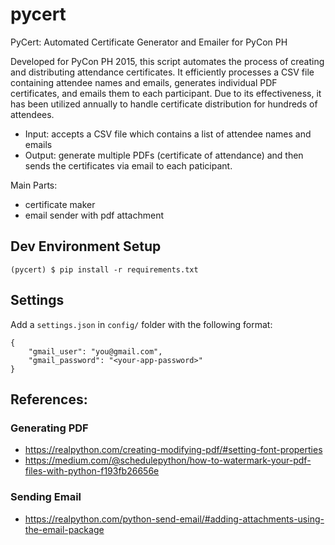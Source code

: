 pycert
======

PyCert: Automated Certificate Generator and Emailer for PyCon PH

Developed for PyCon PH 2015, this script automates the process of creating and distributing attendance certificates. It efficiently processes a CSV file containing attendee names and emails, generates individual PDF certificates, and emails them to each participant. Due to its effectiveness, it has been utilized annually to handle certificate distribution for hundreds of attendees.

- Input: accepts a CSV file which contains a list of attendee names and emails
- Output: generate multiple PDFs (certificate of attendance) and then sends the certificates via email to each paticipant.

Main Parts:

- certificate maker
- email sender with pdf attachment

## Dev Environment Setup
```
(pycert) $ pip install -r requirements.txt
```

## Settings
Add a `settings.json` in `config/` folder with the following format:
```
{
    "gmail_user": "you@gmail.com",
    "gmail_password": "<your-app-password>"
}
```



## References:

### Generating PDF
- https://realpython.com/creating-modifying-pdf/#setting-font-properties
- https://medium.com/@schedulepython/how-to-watermark-your-pdf-files-with-python-f193fb26656e

### Sending Email
- https://realpython.com/python-send-email/#adding-attachments-using-the-email-package

